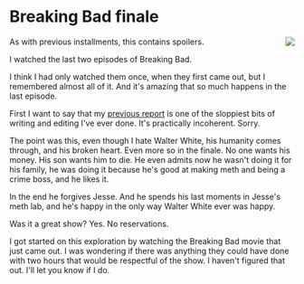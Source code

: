 # Breaking Bad finale
<img src="http://scripting.com/images/2019/10/19/mrWhite.png" border="0" align="right">As with previous installments, this contains spoilers. 

I watched the last two episodes of Breaking Bad. 

I think I had only watched them once, when they first came out, but I remembered almost all of it. And it's amazing that so much happens in the last episode.

First I want to say that my <a href="http://scripting.com/2019/10/18/171521.html">previous report</a> is one of the sloppiest bits of writing and editing I've ever done. It's practically incoherent. Sorry.

The point was this, even though I hate Walter White, his humanity comes through, and his broken heart. Even more so in the finale. No one wants his money. His son wants him to die. He even admits now he wasn't doing it for his family, he was doing it because he's good at making meth and being a crime boss, and he likes it. 

In the end he forgives Jesse. And he spends his last moments in Jesse's meth lab, and he's happy in the only way Walter White ever was happy. 

Was it a great show? Yes. No reservations.

I got started on this exploration by watching the Breaking Bad movie that just came out. I was wondering if there was anything they could have done with two hours that would be respectful of the show. I haven't figured that out. I'll let you know if I do.

